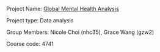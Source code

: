 Project Name: [Global Mental Health Analysis](https://github.com/hyuseee/Global-Mental-Health-Analysis)

Project type: Data analysis

Group Members: Nicole Choi (nhc35), Grace Wang (gzw2)

Course code: 4741
